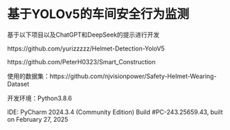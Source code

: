 # 基于YOLOv5的车间安全行为监测
<p>基于以下项目以及ChatGPT和DeepSeek的提示进行开发</p>
<p>https://github.com/yurizzzzz/Helmet-Detection-YoloV5</p>
<p>https://github.com/PeterH0323/Smart_Construction</p>
<p>使用的数据集：https://github.com/njvisionpower/Safety-Helmet-Wearing-Dataset</p>
<p>开发环境：Python3.8.6</p>
<p>IDE: PyCharm 2024.3.4 (Community Edition) Build #PC-243.25659.43, built on February 27, 2025</p>
